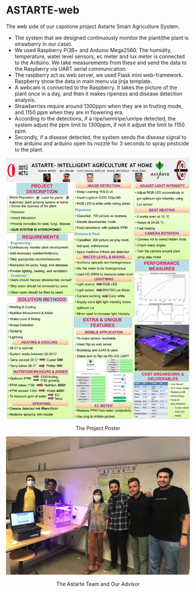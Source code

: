 # ASTARTE-web
The web side of our capstone project Astarte Smart Agriculture System.<br>
- The system that we designed continuously monitor the plant(the plant is strawberry in our case).
- We used Raspberry Pi3B+ and Arduino Mega2560. The humidity, temperature, water level sensors, ec meter and lux meter is connected 
to the Arduino. We take measurements from these and send the data to the Raspberry via UART serial communication.
- The raspberry act as web server, we used Flask mini web-framework. Raspberry show the data in main menu via jinja template.
- A webcam is connected to the Raspberry. It takes the picture of the plant once in a day, and then it makes ripeness and disease detection analysis.<br/>
- Strawberries require around 1300ppm when they are in fruiting mode, and 1150 ppm when they are in flowering era.
- According to the detections, if a ripe/semiripe/unripe detected, the system adjust the ppm limit to 1300ppm, if not it adjust the limit to 1150 ppm.
- Secondly, if a disease detected, the system sends the disease signal to
the arduino and arduino open its nozzle for 3 seconds to spray pesticide to the plant. 


![The Project Poster](astarte_pano.png) <center>The Project Poster</center>

![The Astarte Team and Our Advisor](astarteTeam.jpeg) <center>The Astarte Team and Our Advisor</center>
